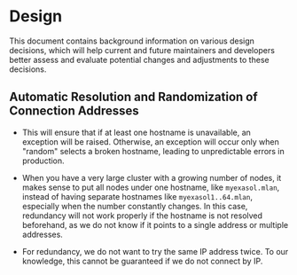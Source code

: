 # Design

This document contains background information on various design decisions, which will help current and future maintainers and developers better assess and evaluate potential changes and adjustments to these decisions.

## Automatic Resolution and Randomization of Connection Addresses

* This will ensure that if at least one hostname is unavailable, an exception will be raised. Otherwise, an exception will occur only when "random" selects a broken hostname, leading to unpredictable errors in production.

* When you have a very large cluster with a growing number of nodes, it makes sense to put all nodes under one hostname, like `myexasol.mlan`, instead of having separate hostnames like `myexasol1..64.mlan`, especially when the number constantly changes. In this case, redundancy will not work properly if the hostname is not resolved beforehand, as we do not know if it points to a single address or multiple addresses.

* For redundancy, we do not want to try the same IP address twice. To our knowledge, this cannot be guaranteed if we do not connect by IP.
